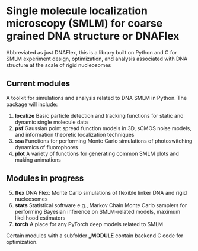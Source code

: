 # Single molecule localization microscopy (SMLM) for coarse grained DNA structure or DNAFlex

Abbreviated as just DNAFlex, this is a library built on Python and C for SMLM experiment design, optimization, and analysis associated with DNA structure at the scale of rigid nucleosomes

## Current modules

A toolkit for simulations and analysis related to DNA SMLM in Python. The package will include: 

1. **localize** Basic particle detection and tracking functions for static and dynamic single molecule data
2. **psf** Gaussian point spread function models in 3D, sCMOS noise models, and information theoretic localization techniques
3. **ssa** Functions for performing Monte Carlo simulations of photoswitching dynamics of fluorophores
4. **plot** A variety of functions for generating common SMLM plots and making animations

## Modules in progress

5. **flex** DNA Flex: Monte Carlo simulations of flexible linker DNA and rigid nucleosomes
6. **stats** Statistical software e.g., Markov Chain Monte Carlo samplers for performing Bayesian inference on SMLM-related models, maximum likelihood estimators
7. **torch** A place for any PyTorch deep models related to SMLM

Certain modules with a subfolder **_MODULE** contain backend C code for optimization.
